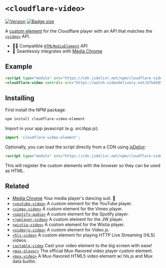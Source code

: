 # `<cloudflare-video>` 

[![Version](https://img.shields.io/npm/v/cloudflare-video-element?style=flat-square)](https://www.npmjs.com/package/cloudflare-video-element) 
[![Badge size](https://img.badgesize.io/https://cdn.jsdelivr.net/npm/cloudflare-video-element/+esm?compression=gzip&label=gzip&style=flat-square)](https://cdn.jsdelivr.net/npm/cloudflare-video-element/+esm)

A [custom element](https://developer.mozilla.org/en-US/docs/Web/Web_Components/Using_custom_elements) 
for the Cloudflare player with an API that matches the 
[`<video>`](https://developer.mozilla.org/en-US/docs/Web/HTML/Element/video) API.

- 🏄‍♂️ Compatible [`HTMLMediaElement`](https://developer.mozilla.org/en-US/docs/Web/API/HTMLMediaElement) API
- 🕺 Seamlessly integrates with [Media Chrome](https://github.com/muxinc/media-chrome)


## Example 

<!-- prettier-ignore -->
```html
<script type="module" src="https://cdn.jsdelivr.net/npm/cloudflare-video-element@1.0/+esm"></script>
<cloudflare-video controls src="https://watch.videodelivery.net/bfbd585059e33391d67b0f1d15fe6ea4"></cloudflare-video>
```

## Installing

First install the NPM package:

```bash
npm install cloudflare-video-element
```

Import in your app javascript (e.g. src/App.js):

```js
import 'cloudflare-video-element';
```

Optionally, you can load the script directly from a CDN using [jsDelivr](https://www.jsdelivr.com/):

<!-- prettier-ignore -->
```html
<script type="module" src="https://cdn.jsdelivr.net/npm/cloudflare-video-element@1.0/+esm"></script>
```

This will register the custom elements with the browser so they can be used as HTML.

## Related

- [Media Chrome](https://github.com/muxinc/media-chrome) Your media player's dancing suit. 🕺
- [`<youtube-video>`](https://github.com/muxinc/youtube-video-element) A custom element for the YouTube player.
- [`<vimeo-video>`](https://github.com/luwes/vimeo-video-element) A custom element for the Vimeo player.
- [`<spotify-audio>`](https://github.com/luwes/spotify-audio-element) A custom element for the Spotify player.
- [`<jwplayer-video>`](https://github.com/luwes/jwplayer-video-element) A custom element for the JW player.
- [`<wistia-video>`](https://github.com/luwes/wistia-video-element) A custom element for the Wistia player.
- [`<videojs-video>`](https://github.com/luwes/videojs-video-element) A custom element for Video.js.
- [`<hls-video>`](https://github.com/muxinc/hls-video-element) A custom element for playing HTTP Live Streaming (HLS) videos.
- [`castable-video`](https://github.com/muxinc/castable-video) Cast your video element to the big screen with ease!
- [`<mux-player>`](https://github.com/muxinc/elements/tree/main/packages/mux-player) The official Mux-flavored video player custom element.
- [`<mux-video>`](https://github.com/muxinc/elements/tree/main/packages/mux-video) A Mux-flavored HTML5 video element w/ hls.js and Mux data builtin.

